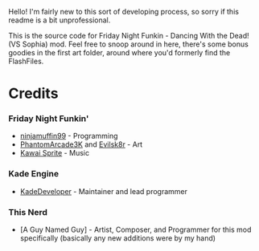Hello! I'm fairly new to this sort of developing process, so sorry if this readme is a bit unprofessional.

This is the source code for Friday Night Funkin - Dancing With the Dead! (VS Sophia) mod. Feel free to snoop around in here, there's some bonus goodies in the first art folder, around where you'd formerly find the FlashFiles.

# Credits
### Friday Night Funkin'
 - [ninjamuffin99](https://twitter.com/ninja_muffin99) - Programming
 - [PhantomArcade3K](https://twitter.com/phantomarcade3k) and [Evilsk8r](https://twitter.com/evilsk8r) - Art
 - [Kawai Sprite](https://twitter.com/kawaisprite) - Music

### Kade Engine
- [KadeDeveloper](https://twitter.com/KadeDeveloper) - Maintainer and lead programmer

### This Nerd
- [A Guy Named Guy] - Artist, Composer, and Programmer for this mod specifically (basically any new additions were by my hand)
